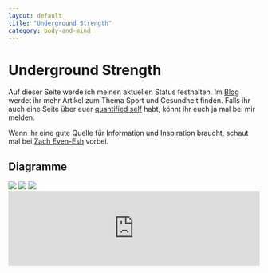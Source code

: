 ```yaml
---
layout: default
title: "Underground Strength"
category: body-and-mind
---
```

Underground Strength
====================

Auf dieser Seite werde ich meinen aktuellen Status festhalten. Im [Blog][0] werdet ihr mehr Artikel zum Thema Sport und Gesundheit finden.  Falls ihr auch eine Seite über euer [quantified self][1] habt, könnt ihr euch ja mal bei mir melden.

Wenn ihr eine gute Quelle für Information und Inspiration braucht, schaut mal bei [Zach Even-Esh][2] vorbei.

Diagramme
---------

<img src="https://docs.google.com/spreadsheet/oimg?key=0AnPgELYDfX7pdEhJdk1ycDA0TlJJaFljQkJfYlRPa2c&oid=8&zx=ftw43hrd3tcw" />

<img src="https://docs.google.com/spreadsheet/oimg?key=0AnPgELYDfX7pdEhJdk1ycDA0TlJJaFljQkJfYlRPa2c&oid=5&zx=dhqb0cxkpx8e" />

<img src="https://docs.google.com/spreadsheet/oimg?key=0AnPgELYDfX7pdEhJdk1ycDA0TlJJaFljQkJfYlRPa2c&oid=6&zx=28m75ar1h3xt" />

<iframe src="http://www.kopis.de/n/oauth-php/nutrition_week.php" width="100%" scrolling="no" frameborder="0">
Hier sollte eigentlich eine Übersicht über meine aktuelle Ernährungswerte zu sehen sein. Wahrscheinlich ist irgendwas in den Tiefen des Internet stecken geblieben...
</iframe>

[0]: /
[1]: https://de.wikipedia.org/wiki/Quantified_Self
[2]: http://www.undergroundstrengthcoach.com/
